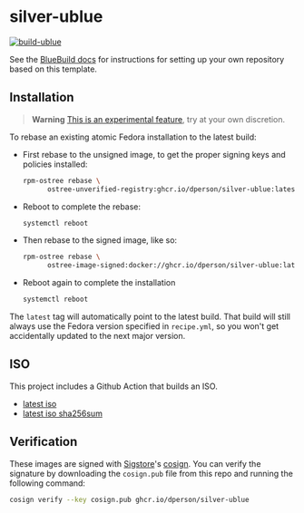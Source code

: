 # silver-ublue

[![build-ublue][1]][2]

See the [BlueBuild docs](https://blue-build.org/how-to/setup/) for instructions
for setting up your own repository based on this template.

## Installation

> **Warning**
> [This is an experimental feature][3], try at your own discretion.

To rebase an existing atomic Fedora installation to the latest build:

- First rebase to the unsigned image, to get the proper signing keys and
policies installed:
  ```bash
  rpm-ostree rebase \
        ostree-unverified-registry:ghcr.io/dperson/silver-ublue:latest
  ```
- Reboot to complete the rebase:
  ```bash
  systemctl reboot
  ```
- Then rebase to the signed image, like so:
  ```bash
  rpm-ostree rebase \
        ostree-image-signed:docker://ghcr.io/dperson/silver-ublue:latest
  ```
- Reboot again to complete the installation
  ```bash
  systemctl reboot
  ```

The `latest` tag will automatically point to the latest build. That build will
still always use the Fedora version specified in `recipe.yml`, so you won't get
accidentally updated to the next major version.

## ISO

This project includes a Github Action that builds an ISO.
* [latest iso][4]
* [latest iso sha256sum][5]

## Verification

These images are signed with [Sigstore](https://www.sigstore.dev/)'s
[cosign](https://github.com/sigstore/cosign). You can verify the signature by
downloading the `cosign.pub` file from this repo and running the following
command:

```bash
cosign verify --key cosign.pub ghcr.io/dperson/silver-ublue
```

[1]: https://github.com/dperson/silver-ublue/actions/workflows/build.yml/badge.svg
[2]: https://github.com/dperson/silver-ublue/actions/workflows/build.yml
[3]: https://www.fedoraproject.org/wiki/Changes/OstreeNativeContainerStable
[4]: https://pub-3e297cc6eba24590a47d52faa734b43e.r2.dev/silver-ublue-latest.iso
[5]: https://pub-3e297cc6eba24590a47d52faa734b43e.r2.dev/silver-ublue-latest.iso.sha256sum